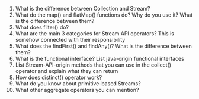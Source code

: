 1. What is the difference between Collection and Stream?
2. What do the map() and flatMap() functions do? Why do you use it? What is the difference between them?
3. What does filter() do?
4. What are the main 3 categories for Stream API operators? This is somehow connected with their responsibility
5. What does the findFirst() and findAny()? What is the difference between them?
6. What is the functional interface? List java-origin functional interfaces
7. List Stream-API-origin methods that you can use in the collect() operator and explain what they can return
8. How does distinct() operator work?
9. What do you know about primitive-based Streams?
10. What other aggregate operators you can mention?